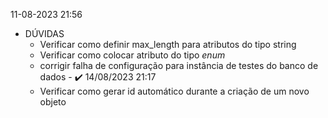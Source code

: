 11-08-2023 21:56
* DÚVIDAS
  * Verificar como definir max_length para atributos do tipo string
  * Verificar como colocar atributo do tipo *enum*
  * corrigir falha de configuração para instância de testes do banco de dados - :heavy_check_mark: 14/08/2023 21:17
  * Verificar como gerar id automático durante a criação de um novo objeto